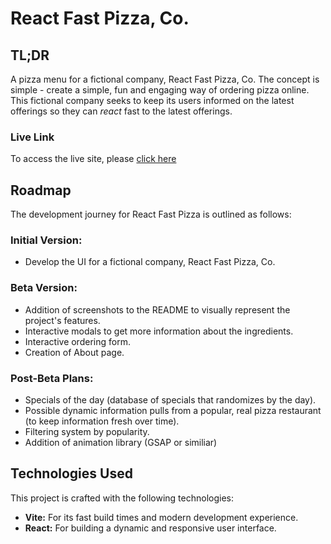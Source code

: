 # React Fast Pizza, Co.

## TL;DR

A pizza menu for a fictional company, React Fast Pizza, Co. The concept is simple - create a simple, fun and engaging way of ordering pizza online. This fictional company seeks to keep its users informed on the latest offerings so they can _react_ fast to the latest offerings.

### Live Link

To access the live site, please [click here](https://pizza.kevinwessa.com)

## Roadmap

The development journey for React Fast Pizza is outlined as follows:

### Initial Version:

- Develop the UI for a fictional company, React Fast Pizza, Co.

### Beta Version:

- Addition of screenshots to the README to visually represent the project's features.
- Interactive modals to get more information about the ingredients.
- Interactive ordering form.
- Creation of About page.

### Post-Beta Plans:

- Specials of the day (database of specials that randomizes by the day).
- Possible dynamic information pulls from a popular, real pizza restaurant (to keep information fresh over time).
- Filtering system by popularity.
- Addition of animation library (GSAP or similiar)

## Technologies Used

This project is crafted with the following technologies:

- **Vite:** For its fast build times and modern development experience.
- **React:** For building a dynamic and responsive user interface.
